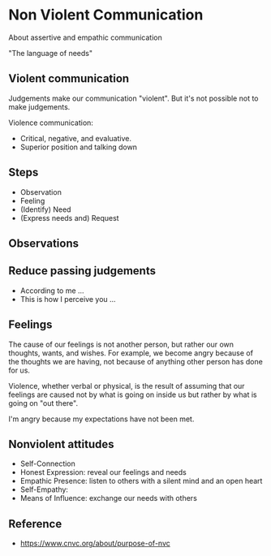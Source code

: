 # Non Violent Communication

About assertive and empathic communication

"The language of needs"

## Violent communication

Judgements make our communication "violent". But it's not possible not to make judgements.

Violence communication:

- Critical, negative, and evaluative.
- Superior position and talking down

## Steps

- Observation
- Feeling
- (Identify) Need
- (Express needs and) Request

## Observations

## Reduce passing judgements

- According to me ...
- This is how I perceive you ...

## Feelings

The cause of our feelings is not another person, but rather our own thoughts, wants, and wishes. For example, we become
angry because of the thoughts we are having, not because of anything other person has done for us.

Violence, whether verbal or physical, is the result of assuming that our feelings are caused not by what is going on
inside us but rather by what is going on "out there".

I'm angry because my expectations have not been met.


## Nonviolent attitudes

- Self-Connection
- Honest Expression: reveal our feelings and needs
- Empathic Presence: listen to others with a silent mind and an open heart
- Self-Empathy: 
- Means of Influence: exchange our needs with others

## Reference

- https://www.cnvc.org/about/purpose-of-nvc